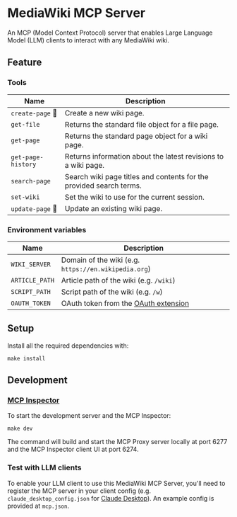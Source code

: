 # MediaWiki MCP Server

An MCP (Model Context Protocol) server that enables Large Language Model (LLM) clients to interact with any MediaWiki wiki.

## Feature

### Tools

| Name | Description | 
|---|---|
| `create-page` 🔑 | Create a new wiki page. |
| `get-file` | Returns the standard file object for a file page. |
| `get-page` | Returns the standard page object for a wiki page. |
| `get-page-history` | Returns information about the latest revisions to a wiki page. |
| `search-page` | Search wiki page titles and contents for the provided search terms. |
| `set-wiki` | Set the wiki to use for the current session. |
| `update-page` 🔑 | Update an existing wiki page. |

### Environment variables

| Name | Description |
|---|---|
| `WIKI_SERVER` | Domain of the wiki (e.g. `https://en.wikipedia.org`) |
| `ARTICLE_PATH` | Article path of the wiki (e.g. `/wiki`) |
| `SCRIPT_PATH` | Script path of the wiki (e.g. `/w`) |
| `OAUTH_TOKEN` | OAuth token from the [OAuth extension](https://www.mediawiki.org/wiki/Special:MyLanguage/Extension:OAuth) |

## Setup

Install all the required dependencies with:
```
make install
```

## Development

### [MCP Inspector](https://github.com/modelcontextprotocol/inspector)

To start the development server and the MCP Inspector:
```
make dev
```
The command will build and start the MCP Proxy server locally at port 6277 and the MCP Inspector client UI at port 6274.

### Test with LLM clients

To enable your LLM client to use this MediaWiki MCP Server, you'll need to register the MCP server in your client config (e.g. `claude_desktop_config.json` for [Claude Desktop](https://modelcontextprotocol.io/quickstart/user)). An example config is provided at `mcp.json`.
